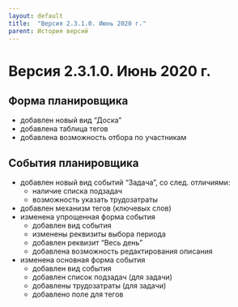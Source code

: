 ```yaml
---
layout: default
title:  "Версия 2.3.1.0. Июнь 2020 г."
parent: История версий
---
```


# Версия 2.3.1.0. Июнь 2020 г.

## Форма планировщика
- добавлен новый вид “Доска”
- добавлена таблица тегов
- добавлена возможность отбора по участникам 

## События планировщика
- добавлен новый вид событий “Задача”, со след. отличиями:
  - наличие списка подзадач
  - возможность указать трудозатраты
- добавлен механизм тегов (ключевых слов)
- изменена упрощенная форма события
  - добавлен вид события
  - изменены реквизиты выбора периода
  - добавлен реквизит “Весь день”
  - добавлена возможность редактирования описания
- изменена основная форма события
  - добавлен вид события
  - добавлен список подзадач (для задачи)
  - добавлены трудозатраты (для задачи)
  - добавлено поле для тегов